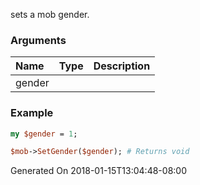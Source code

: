 sets a mob gender.
### Arguments
**Name**|**Type**|**Description**
:---|:---|:---
gender||

### Example

```perl
my $gender = 1;

$mob->SetGender($gender); # Returns void
```


Generated On 2018-01-15T13:04:48-08:00